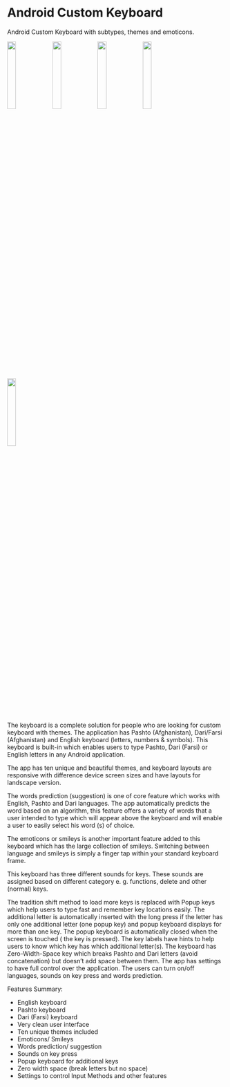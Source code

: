 # Android Custom Keyboard
Android Custom Keyboard with subtypes, themes and emoticons.

<img src="https://lh3.googleusercontent.com/7aaffRCbl7Ohqx2HIT1CIHHlAj9pHuxRmKWs6nIZDUSoHb1uEYnUVLslgFkzsUDm9Ps=w1280-h681" width="20%"/>  <img src="https://lh3.googleusercontent.com/T_u-ZrjhsTXi7lAVYCbMMFHM76NCcs_t6wRfJQQqU42yL0QKvhYqw28ZXURBhN3jQH8=w1280-h681" width="20%"/>  <img src="https://lh3.googleusercontent.com/84cxfDjs6R5FWdx5zSVvOjUFNgTOru-hqwcHkeDqT7e3A3ssHbMXnwPdOlozAfSVt1NB=w1280-h681" width="20%"/>  <img src="https://lh3.googleusercontent.com/H6ayEfZVC6KTxCbdrvBSQfy_hQU8Qy8CjUVIC4eOjWQI29oQqcktszyPGmAosKTCxGY=w1280-h681" width="20%"/>  <img src="https://lh3.googleusercontent.com/j0Z6DA5EubtsL9SnTDr6P9p-erSvRM-pcWsTJV4Ix3bM7Yw6sFBhIxLTsWzlAmYPNQ=w1280-h681" width="20%"/>  

The keyboard is a complete solution for people who are looking for custom keyboard with themes. The application has Pashto (Afghanistan), Dari/Farsi (Afghanistan) and English keyboard (letters, numbers & symbols). This keyboard is built-in which enables users to type Pashto, Dari (Farsi) or English letters in any Android application. 

The app has ten unique and beautiful themes, and keyboard layouts are responsive with difference device screen sizes and have layouts for landscape version.

The words prediction (suggestion) is one of core feature which works with English, Pashto and Dari languages. The app automatically predicts the word based on an algorithm, this feature offers a variety of words that a user intended to type which will appear above the keyboard and will enable a user to easily select his word (s) of choice.

The emoticons or smileys is another important feature added to this keyboard which has the large collection of smileys. Switching between language and smileys is simply a finger tap within your standard keyboard frame. 

This keyboard has three different sounds for keys. These sounds are assigned based on different category e. g. functions, delete and other (normal) keys.

The tradition shift method to load more keys is replaced with Popup keys which help users to type fast and remember key locations easily. The additional letter is automatically inserted with the long press if the letter has only one additional letter (one popup key) and popup keyboard displays for more than one key. The popup keyboard is automatically closed when the screen is touched ( the key is pressed). The key labels have hints to help users to know which key has which additional letter(s).
The keyboard has Zero-Width-Space key which breaks Pashto and Dari letters (avoid concatenation) but doesn’t add space between them.
The app has settings to have full control over the application. The users can turn on/off languages, sounds on key press and words prediction.

Features Summary:
<ul>
<li>English keyboard</li>
<li>Pashto keyboard</li>
<li>Dari (Farsi) keyboard</li>
<li>Very clean user interface</li>
<li>Ten unique themes included</li>
<li>Emoticons/ Smileys</li>
<li>Words prediction/ suggestion</li>
<li>Sounds on key press</li>
<li>Popup keyboard for additional keys</li>
<li>Zero width space (break letters but no space)</li>
<li>Settings to control Input Methods and other features</li>
</ul>


